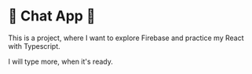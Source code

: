 # 💬 Chat App 💬
This is a project, where I want to explore Firebase and practice my React with Typescript.

I will type more, when it's ready.